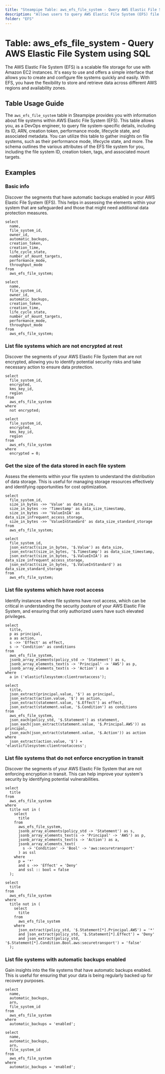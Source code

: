 ```yaml
---
title: "Steampipe Table: aws_efs_file_system - Query AWS Elastic File System using SQL"
description: "Allows users to query AWS Elastic File System (EFS) file systems, providing detailed information about each file system such as its ID, ARN, creation token, performance mode, and lifecycle state."
folder: "EFS"
---
```


# Table: aws_efs_file_system - Query AWS Elastic File System using SQL

The AWS Elastic File System (EFS) is a scalable file storage for use with Amazon EC2 instances. It's easy to use and offers a simple interface that allows you to create and configure file systems quickly and easily. With EFS, you have the flexibility to store and retrieve data across different AWS regions and availability zones.

## Table Usage Guide

The `aws_efs_file_system` table in Steampipe provides you with information about file systems within AWS Elastic File System (EFS). This table allows you, as a DevOps engineer, to query file system-specific details, including its ID, ARN, creation token, performance mode, lifecycle state, and associated metadata. You can utilize this table to gather insights on file systems, such as their performance mode, lifecycle state, and more. The schema outlines the various attributes of the EFS file system for you, including the file system ID, creation token, tags, and associated mount targets.

## Examples

### Basic info
Discover the segments that have automatic backups enabled in your AWS Elastic File System (EFS). This helps in assessing the elements within your system that are safeguarded and those that might need additional data protection measures.

```sql+postgres
select
  name,
  file_system_id,
  owner_id,
  automatic_backups,
  creation_token,
  creation_time,
  life_cycle_state,
  number_of_mount_targets,
  performance_mode,
  throughput_mode
from
  aws_efs_file_system;
```

```sql+sqlite
select
  name,
  file_system_id,
  owner_id,
  automatic_backups,
  creation_token,
  creation_time,
  life_cycle_state,
  number_of_mount_targets,
  performance_mode,
  throughput_mode
from
  aws_efs_file_system;
```


### List file systems which are not encrypted at rest
Discover the segments of your AWS Elastic File System that are not encrypted, allowing you to identify potential security risks and take necessary action to ensure data protection.

```sql+postgres
select
  file_system_id,
  encrypted,
  kms_key_id,
  region
from
  aws_efs_file_system
where
  not encrypted;
```

```sql+sqlite
select
  file_system_id,
  encrypted,
  kms_key_id,
  region
from
  aws_efs_file_system
where
  encrypted = 0;
```


### Get the size of the data stored in each file system
Assess the elements within your file system to understand the distribution of data storage. This is useful for managing storage resources effectively and identifying opportunities for cost optimization.

```sql+postgres
select
  file_system_id,
  size_in_bytes ->> 'Value' as data_size,
  size_in_bytes ->> 'Timestamp' as data_size_timestamp,
  size_in_bytes ->> 'ValueInIA' as data_size_infrequent_access_storage,
  size_in_bytes ->> 'ValueInStandard' as data_size_standard_storage
from
  aws_efs_file_system;
```

```sql+sqlite
select
  file_system_id,
  json_extract(size_in_bytes, '$.Value') as data_size,
  json_extract(size_in_bytes, '$.Timestamp') as data_size_timestamp,
  json_extract(size_in_bytes, '$.ValueInIA') as data_size_infrequent_access_storage,
  json_extract(size_in_bytes, '$.ValueInStandard') as data_size_standard_storage
from
  aws_efs_file_system;
```


### List file systems which have root access
Identify instances where file systems have root access, which can be critical in understanding the security posture of your AWS Elastic File System, and ensuring that only authorized users have such elevated privileges.

```sql+postgres
select
  title,
  p as principal,
  a as action,
  s ->> 'Effect' as effect,
  s -> 'Condition' as conditions
from
  aws_efs_file_system,
  jsonb_array_elements(policy_std -> 'Statement') as s,
  jsonb_array_elements_text(s -> 'Principal' -> 'AWS') as p,
  jsonb_array_elements_text(s -> 'Action') as a
where
  a in ('elasticfilesystem:clientrootaccess');
```

```sql+sqlite
select
  title,
  json_extract(principal.value, '$') as principal,
  json_extract(action.value, '$') as action,
  json_extract(statement.value, '$.Effect') as effect,
  json_extract(statement.value, '$.Condition') as conditions
from
  aws_efs_file_system,
  json_each(policy_std, '$.Statement') as statement,
  json_each(json_extract(statement.value, '$.Principal.AWS')) as principal,
  json_each(json_extract(statement.value, '$.Action')) as action
where
  json_extract(action.value, '$') = 'elasticfilesystem:clientrootaccess';
```

### List file systems that do not enforce encryption in transit
Discover the segments of your AWS Elastic File System that are not enforcing encryption in transit. This can help improve your system's security by identifying potential vulnerabilities.

```sql+postgres
select
  title
from
  aws_efs_file_system
where
  title not in (
    select
      title
    from
      aws_efs_file_system,
      jsonb_array_elements(policy_std -> 'Statement') as s,
      jsonb_array_elements_text(s -> 'Principal' -> 'AWS') as p,
      jsonb_array_elements_text(s -> 'Action') as a,
      jsonb_array_elements_text(
        s -> 'Condition' -> 'Bool' -> 'aws:securetransport'
      ) as ssl
    where
      p = '*'
      and s ->> 'Effect' = 'Deny'
      and ssl :: bool = false
  );
```

```sql+sqlite
select
  title
from
  aws_efs_file_system
where
  title not in (
    select
      title
    from
      aws_efs_file_system
    where
      json_extract(policy_std, '$.Statement[*].Principal.AWS') = '*'
      and json_extract(policy_std, '$.Statement[*].Effect') = 'Deny'
      and json_extract(policy_std, '$.Statement[*].Condition.Bool.aws:securetransport') = 'false'
  );
```


### List file systems with automatic backups enabled
Gain insights into the file systems that have automatic backups enabled. This is useful for ensuring that your data is being regularly backed up for recovery purposes.

```sql+postgres
select
  name,
  automatic_backups,
  arn,
  file_system_id
from
  aws_efs_file_system
where
  automatic_backups = 'enabled';
```

```sql+sqlite
select
  name,
  automatic_backups,
  arn,
  file_system_id
from
  aws_efs_file_system
where
  automatic_backups = 'enabled';
```
